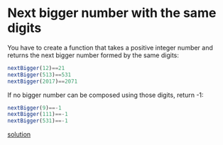 # Next bigger number with the same digits

You have to create a function that takes a positive integer number and returns the next bigger number formed by the same digits:

```javascript
nextBigger(12)==21
nextBigger(513)==531
nextBigger(2017)==2071
```

If no bigger number can be composed using those digits, return -1:

```javascript
nextBigger(9)==-1
nextBigger(111)==-1
nextBigger(531)==-1
```

[solution](../solution/Next\%20bigger\%20number\%20with\%20the\%20same\%20digits.js)